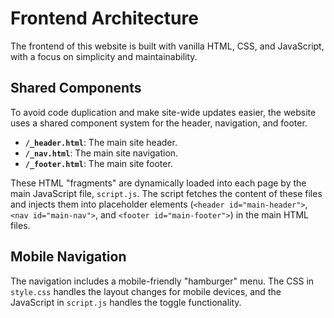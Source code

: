 # Frontend Architecture

The frontend of this website is built with vanilla HTML, CSS, and JavaScript, with a focus on simplicity and maintainability.

## Shared Components

To avoid code duplication and make site-wide updates easier, the website uses a shared component system for the header, navigation, and footer.

- **`/_header.html`**: The main site header.
- **`/_nav.html`**: The main site navigation.
- **`/_footer.html`**: The main site footer.

These HTML "fragments" are dynamically loaded into each page by the main JavaScript file, `script.js`. The script fetches the content of these files and injects them into placeholder elements (`<header id="main-header">`, `<nav id="main-nav">`, and `<footer id="main-footer">`) in the main HTML files.

## Mobile Navigation

The navigation includes a mobile-friendly "hamburger" menu. The CSS in `style.css` handles the layout changes for mobile devices, and the JavaScript in `script.js` handles the toggle functionality.
